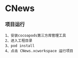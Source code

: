 # CNews
### 项目运行
    1、安装cocoapods第三方库管理工具
    2、进入工程目录
    3、pod install
    4、点击 CNews.xcworkspace 运行项目

